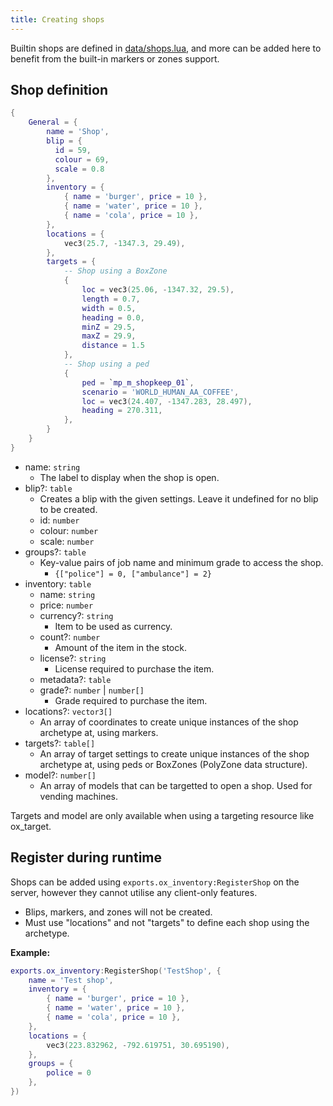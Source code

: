 ```yaml
---
title: Creating shops
---
```


Builtin shops are defined in [data/shops.lua](https://github.com/overextended/ox_inventory/blob/main/data/shops.lua), and more can be added here to benefit from the built-in markers or zones support.

## Shop definition

```lua
{
    General = {
        name = 'Shop',
        blip = {
          id = 59,
          colour = 69,
          scale = 0.8
        },
        inventory = {
            { name = 'burger', price = 10 },
            { name = 'water', price = 10 },
            { name = 'cola', price = 10 },
        },
        locations = {
            vec3(25.7, -1347.3, 29.49),
        },
        targets = {
            -- Shop using a BoxZone
            {
                loc = vec3(25.06, -1347.32, 29.5),
                length = 0.7,
                width = 0.5,
                heading = 0.0,
                minZ = 29.5,
                maxZ = 29.9,
                distance = 1.5
            },
            -- Shop using a ped
            {
                ped = `mp_m_shopkeep_01`,
                scenario = 'WORLD_HUMAN_AA_COFFEE',
                loc = vec3(24.407, -1347.283, 28.497),
                heading = 270.311,
            },
        }
    }
}
```

- name: `string`
  - The label to display when the shop is open.
- blip?: `table`
  - Creates a blip with the given settings. Leave it undefined for no blip to be created.
  - id: `number`
  - colour: `number`
  - scale: `number`
- groups?: `table`
  - Key-value pairs of job name and minimum grade to access the shop.
    - `{["police"] = 0, ["ambulance"] = 2}`
- inventory: `table`
  - name: `string`
  - price: `number`
  - currency?: `string`
    - Item to be used as currency.
  - count?: `number`
    - Amount of the item in the stock.
  - license?: `string`
    - License required to purchase the item.
  - metadata?: `table`
  - grade?: `number` | `number[]`
    - Grade required to purchase the item.
- locations?: `vector3[]`
  - An array of coordinates to create unique instances of the shop archetype at, using markers.
- targets?: `table[]`
  - An array of target settings to create unique instances of the shop archetype at, using peds or BoxZones (PolyZone data structure).
- model?: `number[]`
  - An array of models that can be targetted to open a shop. Used for vending machines.

Targets and model are only available when using a targeting resource like ox_target.

## Register during runtime

Shops can be added using `exports.ox_inventory:RegisterShop` on the server, however they cannot utilise any client-only features.

- Blips, markers, and zones will not be created.
- Must use "locations" and not "targets" to define each shop using the archetype.

**Example:**

```lua
exports.ox_inventory:RegisterShop('TestShop', {
    name = 'Test shop',
    inventory = {
        { name = 'burger', price = 10 },
        { name = 'water', price = 10 },
        { name = 'cola', price = 10 },
    },
    locations = {
        vec3(223.832962, -792.619751, 30.695190),
    },
    groups = {
        police = 0
    },
})
```
